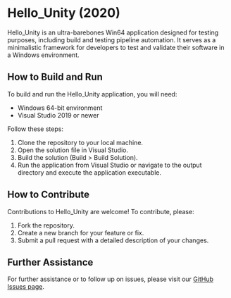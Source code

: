 # Hello_Unity (2020)
Hello_Unity is an ultra-barebones Win64 application designed for testing purposes, including build and testing pipeline automation. It serves as a minimalistic framework for developers to test and validate their software in a Windows environment.

## How to Build and Run
To build and run the Hello_Unity application, you will need:
- Windows 64-bit environment
- Visual Studio 2019 or newer

Follow these steps:
1. Clone the repository to your local machine.
2. Open the solution file in Visual Studio.
3. Build the solution (Build > Build Solution).
4. Run the application from Visual Studio or navigate to the output directory and execute the application executable.

## How to Contribute
Contributions to Hello_Unity are welcome! To contribute, please:
1. Fork the repository.
2. Create a new branch for your feature or fix.
3. Submit a pull request with a detailed description of your changes.

## Further Assistance
For further assistance or to follow up on issues, please visit our [GitHub Issues page](https://github.com/Hello_Unity/issues).
